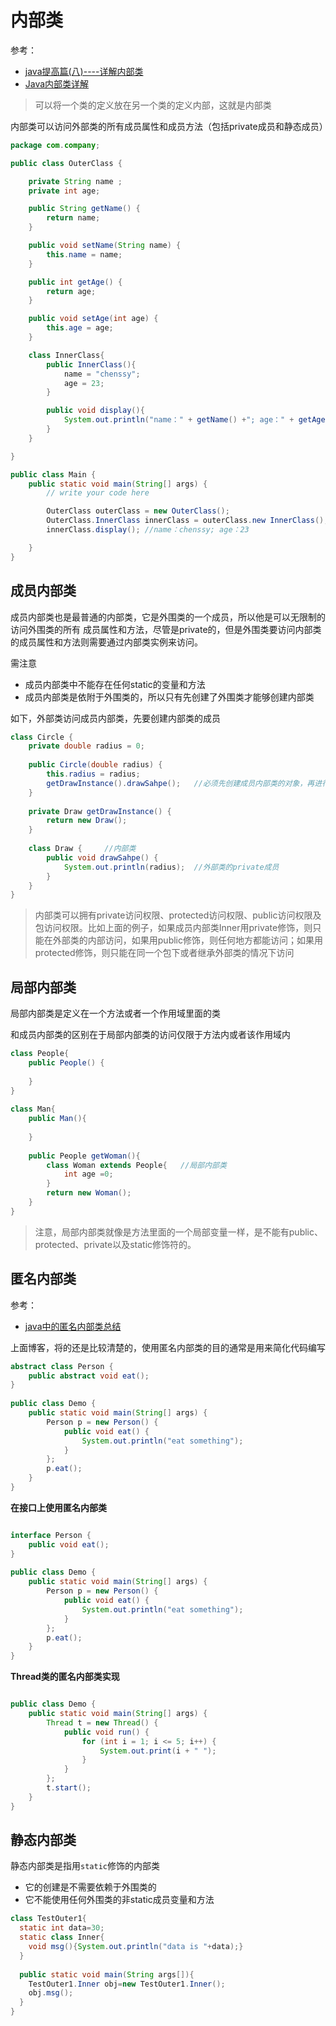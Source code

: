 # 内部类

参考：

+ [java提高篇(八)----详解内部类](https://www.cnblogs.com/chenssy/p/3388487.html)
+ [Java内部类详解](https://www.cnblogs.com/dolphin0520/p/3811445.html)

> 可以将一个类的定义放在另一个类的定义内部，这就是内部类

内部类可以访问外部类的所有成员属性和成员方法（包括private成员和静态成员）

```java
package com.company;

public class OuterClass {

    private String name ;
    private int age;

    public String getName() {
        return name;
    }

    public void setName(String name) {
        this.name = name;
    }

    public int getAge() {
        return age;
    }

    public void setAge(int age) {
        this.age = age;
    }

    class InnerClass{
        public InnerClass(){
            name = "chenssy";
            age = 23;
        }

        public void display(){
            System.out.println("name：" + getName() +"; age：" + getAge());
        }
    }

}

public class Main {
    public static void main(String[] args) {
        // write your code here

        OuterClass outerClass = new OuterClass();
        OuterClass.InnerClass innerClass = outerClass.new InnerClass();
        innerClass.display(); //name：chenssy; age：23

    }
}

```

## 成员内部类

成员内部类也是最普通的内部类，它是外围类的一个成员，所以他是可以无限制的访问外围类的所有 成员属性和方法，尽管是private的，但是外围类要访问内部类的成员属性和方法则需要通过内部类实例来访问。

需注意

+ 成员内部类中不能存在任何static的变量和方法
+ 成员内部类是依附于外围类的，所以只有先创建了外围类才能够创建内部类

如下，外部类访问成员内部类，先要创建内部类的成员

```java
class Circle {
    private double radius = 0;
 
    public Circle(double radius) {
        this.radius = radius;
        getDrawInstance().drawSahpe();   //必须先创建成员内部类的对象，再进行访问
    }
     
    private Draw getDrawInstance() {
        return new Draw();
    }
     
    class Draw {     //内部类
        public void drawSahpe() {
            System.out.println(radius);  //外部类的private成员
        }
    }
}
```

> 内部类可以拥有private访问权限、protected访问权限、public访问权限及包访问权限。比如上面的例子，如果成员内部类Inner用private修饰，则只能在外部类的内部访问，如果用public修饰，则任何地方都能访问；如果用protected修饰，则只能在同一个包下或者继承外部类的情况下访问

## 局部内部类

局部内部类是定义在一个方法或者一个作用域里面的类

和成员内部类的区别在于局部内部类的访问仅限于方法内或者该作用域内

```java
class People{
    public People() {
         
    }
}
 
class Man{
    public Man(){
         
    }
     
    public People getWoman(){
        class Woman extends People{   //局部内部类
            int age =0;
        }
        return new Woman();
    }
}
```

> 注意，局部内部类就像是方法里面的一个局部变量一样，是不能有public、protected、private以及static修饰符的。



## 匿名内部类

参考：

+ [java中的匿名内部类总结](https://www.cnblogs.com/nerxious/archive/2013/01/25/2876489.html)

上面博客，将的还是比较清楚的，使用匿名内部类的目的通常是用来简化代码编写

```java
abstract class Person {
    public abstract void eat();
}
 
public class Demo {
    public static void main(String[] args) {
        Person p = new Person() {
            public void eat() {
                System.out.println("eat something");
            }
        };
        p.eat();
    }
}
```

**在接口上使用匿名内部类**

```java

interface Person {
    public void eat();
}
 
public class Demo {
    public static void main(String[] args) {
        Person p = new Person() {
            public void eat() {
                System.out.println("eat something");
            }
        };
        p.eat();
    }
}
```

**Thread类的匿名内部类实现**

```java

public class Demo {
    public static void main(String[] args) {
        Thread t = new Thread() {
            public void run() {
                for (int i = 1; i <= 5; i++) {
                    System.out.print(i + " ");
                }
            }
        };
        t.start();
    }
}
```



## 静态内部类

静态内部类是指用`static`修饰的内部类

+ 它的创建是不需要依赖于外围类的
+ 它不能使用任何外围类的非static成员变量和方法

```java
class TestOuter1{  
  static int data=30;  
  static class Inner{  
  	void msg(){System.out.println("data is "+data);}  
  }  
  
  public static void main(String args[]){  
  	TestOuter1.Inner obj=new TestOuter1.Inner();  
  	obj.msg();  
  }  
}  
```

























